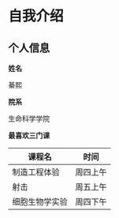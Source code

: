 # 自我介绍

## 个人信息

**姓名**

綦熙

**院系**

生命科学学院

**最喜欢三门课**

| 课程名         | 时间     |
| -------------- | -------- |
| 制造工程体验   | 周四上午 |
| 射击           | 周五上午 |
| 细胞生物学实验 | 周四下午 |